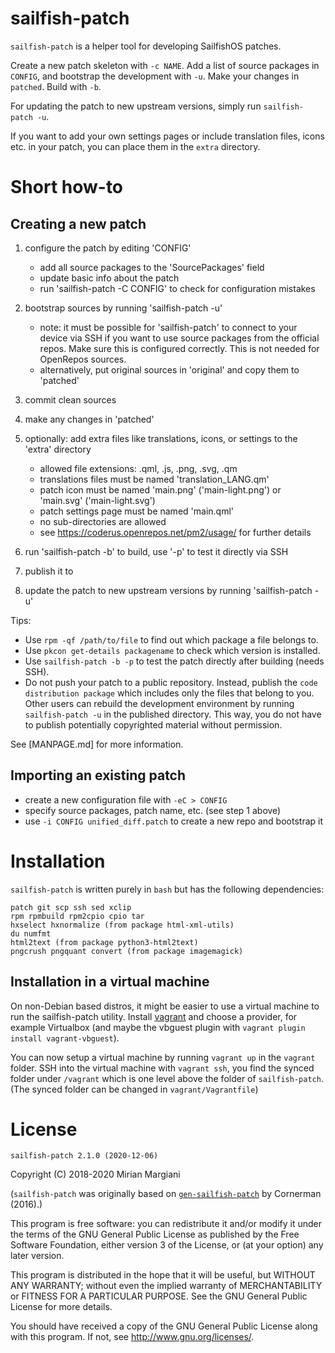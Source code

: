 
# sailfish-patch

`sailfish-patch` is a helper tool for developing SailfishOS patches.

Create a new patch skeleton with `-c NAME`.
Add a list of source packages in `CONFIG`, and bootstrap the development with `-u`.
Make your changes in `patched`.
Build with `-b`.

For updating the patch to new upstream versions, simply run `sailfish-patch -u`.

If you want to add your own settings pages or include translation files,
icons etc. in your patch, you can place them in the `extra` directory.

# Short how-to

## Creating a new patch

1. configure the patch by editing 'CONFIG'
    - add all source packages to the 'SourcePackages' field
    - update basic info about the patch
    - run 'sailfish-patch -C CONFIG' to check for configuration mistakes
2. bootstrap sources by running 'sailfish-patch -u'
    - note: it must be possible for 'sailfish-patch' to connect to your device via
      SSH if you want to use source packages from the official repos. Make sure
      this is configured correctly. This is not needed for OpenRepos sources.
    - alternatively, put original sources in 'original' and copy them to 'patched'
3. commit clean sources
4. make any changes in 'patched'

5. optionally: add extra files like translations, icons, or settings to the 'extra' directory
    - allowed file extensions: .qml, .js, .png, .svg, .qm
    - translations files must be named 'translation_LANG.qm'
    - patch icon must be named 'main.png' ('main-light.png') or 'main.svg' ('main-light.svg')
    - patch settings page must be named 'main.qml'
    - no sub-directories are allowed
    - see https://coderus.openrepos.net/pm2/usage/ for further details

6. run 'sailfish-patch -b' to build, use '-p' to test it directly via SSH
7. publish it to
7. update the patch to new upstream versions by running 'sailfish-patch -u'

Tips:

- Use `rpm -qf /path/to/file` to find out which package a file belongs to.
- Use `pkcon get-details packagename` to check which version is installed.
- Use `sailfish-patch -b -p` to test the patch directly after building (needs SSH).
- Do not push your patch to a public repository. Instead, publish the `code
  distribution package` which includes only the files that belong to you.
  Other users can rebuild the development environment by running
  `sailfish-patch -u` in the published directory. This way, you do not have to
  publish potentially copyrighted material without permission.

See [MANPAGE.md] for more information.

## Importing an existing patch

- create a new configuration file with `-eC > CONFIG`
- specify source packages, patch name, etc. (see step 1 above)
- use `-i CONFIG unified_diff.patch` to create a new repo and bootstrap it

# Installation

`sailfish-patch` is written purely in `bash` but has the following dependencies:

    patch git scp ssh sed xclip
    rpm rpmbuild rpm2cpio cpio tar
    hxselect hxnormalize (from package html-xml-utils)
    du numfmt
    html2text (from package python3-html2text)
    pngcrush pngquant convert (from package imagemagick)

## Installation in a virtual machine

On non-Debian based distros, it might be easier to use a virtual machine to run the sailfish-patch utility.
Install [vagrant](https://www.vagrantup.com/) and choose a provider, for example Virtualbox (and maybe the vbguest plugin with `vagrant plugin install vagrant-vbguest`).

You can now setup a virtual machine by running `vagrant up` in the `vagrant` folder.
SSH into the virtual machine with `vagrant ssh`, you find the synced folder under `/vagrant` which is one level above the folder of `sailfish-patch`.
(The synced folder can be changed in `vagrant/Vagrantfile`)

# License

`sailfish-patch 2.1.0 (2020-12-06)`

Copyright (C) 2018-2020  Mirian Margiani

(`sailfish-patch` was originally based on
[`gen-sailfish-patch`](https://github.com/cornerman/gen-sailfish-patch)
by Cornerman (2016).)

This program is free software: you can redistribute it and/or modify
it under the terms of the GNU General Public License as published by
the Free Software Foundation, either version 3 of the License, or
(at your option) any later version.

This program is distributed in the hope that it will be useful,
but WITHOUT ANY WARRANTY; without even the implied warranty of
MERCHANTABILITY or FITNESS FOR A PARTICULAR PURPOSE.  See the
GNU General Public License for more details.

You should have received a copy of the GNU General Public License
along with this program.  If not, see <http://www.gnu.org/licenses/>.
